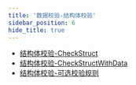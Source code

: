 ```yaml
---
title: '数据校验-结构体校验'
sidebar_position: 6
hide_title: true
---
```


- [结构体校验-CheckStruct](output/goframe-v1.16-md/核心组件-重点/数据校验/数据校验-结构体校验/结构体校验-CheckStruct)
- [结构体校验-CheckStructWithData](output/goframe-v1.16-md/核心组件-重点/数据校验/数据校验-结构体校验/结构体校验-CheckStructWithData)
- [结构体校验-可选校验规则](output/goframe-v1.16-md/核心组件-重点/数据校验/数据校验-结构体校验/结构体校验-可选校验规则)
